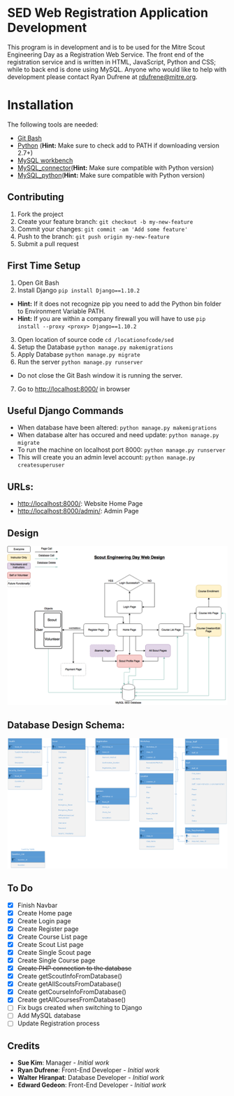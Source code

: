 # SED Web Registration Application Development

This program is in development and is to be used for the Mitre Scout Engineering Day as a Registration Web Service. The front end of the registration service and is written in HTML, JavaScript, Python and CSS; while to back end is done using MySQL. Anyone who would like to help with development please contact Ryan Dufrene at rdufrene@mitre.org.


# Installation

The following tools are needed:
- [Git Bash](https://git-for-windows.github.io/)
- [Python](https://www.python.org/downloads/) (**Hint:** Make sure to check add to PATH if downloading version 2.7+)
- [MySQL workbench](http://dev.mysql.com/downloads/workbench/)
- [MySQL_connector](https://dev.mysql.com/downloads/connector/c/6.0.html)(**Hint:** Make sure compatible with Python version)
- [MySQL_python](https://pypi.python.org/pypi/MySQL-python/1.2.5)(**Hint:** Make sure compatible with Python version)


## Contributing

1. Fork the project
2. Create your feature branch: `git checkout -b my-new-feature`
3. Commit your changes: `git commit -am 'Add some feature'`
4. Push to the branch: `git push origin my-new-feature`
5. Submit a pull request


## First Time Setup

1. Open Git Bash
2. Install Django `pip install Django==1.10.2`
  * **Hint:** If it does not recognize pip you need to add the Python bin folder to Environment Variable PATH.
  * **Hint:** If you are within a company firewall you will have to use `pip install --proxy <proxy> Django==1.10.2`
3. Open location of source code `cd /locationofcode/sed`
4. Setup the Database `python manage.py makemigrations`
5. Apply Database `python manage.py migrate`
6. Run the server `python manage.py runserver`
  * Do not close the Git Bash window it is running the server.
7. Go to [http://localhost:8000/](http://localhost:8000/) in browser


## Useful Django Commands

- When database have been altered: `python manage.py makemigrations`
- When database alter has occured and need update: `python manage.py migrate`
- To run the machine on localhost port 8000: `python manage.py runserver`
- This will create you an admin level account: `python manage.py createsuperuser`


## URLs:

- [http://localhost:8000/](http://localhost:8000/): Website Home Page
- [http://localhost:8000/admin/](http://localhost:8000/admin/):	Admin Page


## Design

![ScoutEngineeringDayWebDesign.png](ScoutEngineeringDayWebDesign.png?raw=true "Scout Engineering Day Web Design")


## Database Design Schema:

![Relationship_Schema.png](Relationship_Schema.png?raw=true "Scout Engineering Day Database")


## To Do

- [x] Finish Navbar
- [x] Create Home page
- [x] Create Login page
- [x] Create Register page
- [x] Create Course List page
- [x] Create Scout List page
- [x] Create Single Scout page
- [x] Create Single Course page
- [x] ~~Create PHP connection to the database~~
- [x] Create getScoutInfoFromDatabase()
- [x] Create getAllScoutsFromDatabase()
- [x] Create getCourseInfoFromDatabase()
- [x] Create getAllCoursesFromDatabase()
- [ ] Fix bugs created when switching to Django
- [ ] Add MySQL database
- [ ] Update Registration process

## Credits

* **Sue Kim**: Manager - *Initial work*
* **Ryan Dufrene**: Front-End Developer - *Initial work*
* **Walter Hiranpat**: Database Developer - *Initial work*
* **Edward Gedeon**: Front-End Developer - *Initial work*
